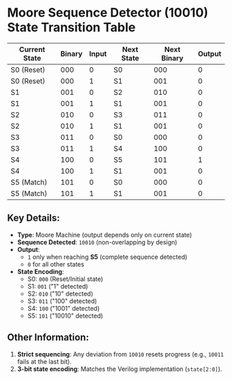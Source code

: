 # Moore Sequence Detector (10010) State Transition Table

| Current State | Binary | Input | Next State | Next Binary | Output |
|---------------|--------|-------|------------|-------------|--------|
| S0 (Reset)    | 000    | 0     | S0         | 000         | 0      |
| S0 (Reset)    | 000    | 1     | S1         | 001         | 0      |
| S1            | 001    | 0     | S2         | 010         | 0      |
| S1            | 001    | 1     | S1         | 001         | 0      |
| S2            | 010    | 0     | S3         | 011         | 0      |
| S2            | 010    | 1     | S1         | 001         | 0      |
| S3            | 011    | 0     | S0         | 000         | 0      |
| S3            | 011    | 1     | S4         | 100         | 0      |
| S4            | 100    | 0     | S5         | 101         | 1      |
| S4            | 100    | 1     | S1         | 001         | 0      |
| S5 (Match)    | 101    | 0     | S0         | 000         | 0      |
| S5 (Match)    | 101    | 1     | S1         | 001         | 0      |

## Key Details:
- **Type**: Moore Machine (output depends only on current state)
- **Sequence Detected**: `10010` (non-overlapping by design)
- **Output**:
  - `1` only when reaching **S5** (complete sequence detected)
  - `0` for all other states
- **State Encoding**:
  - S0: `000` (Reset/Initial state)
  - S1: `001` ("1" detected)
  - S2: `010` ("10" detected)
  - S3: `011` ("100" detected)
  - S4: `100` ("1001" detected)
  - S5: `101` ("10010" detected)

## Other Information:
1. **Strict sequencing**: Any deviation from `10010` resets progress (e.g., `10011` fails at the last bit).
2. **3-bit state encoding**: Matches the Verilog implementation (`state[2:0]`).
